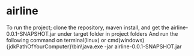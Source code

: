 # airline

To run the project; clone the repository, maven install, and get the airline-0.0.1-SNAPSHOT.jar under target folder in project folders
And run the following command on terminal(linux) or cmd(windows)
{jdkPathOfYourComputer}\bin\java.exe -jar airline-0.0.1-SNAPSHOT.jar
